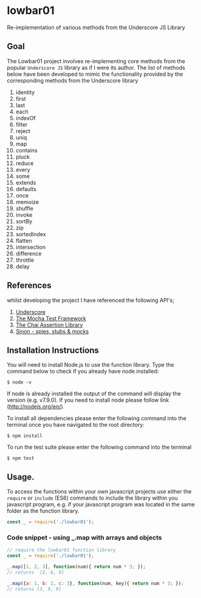 # lowbar01
Re-implementation of various methods from the Underscore JS Library 

## Goal
The Lowbar01 project involves re-implementing core methods from the popular `Underscore JS` library as if I were its author. The list of methods below have been developed to mimic the functionality provided by the corresponding methods from the Underscore library

1. identity
2. first
3. last
4. each
5. indexOf
6. filter
7. reject
8. uniq
9. map
10. contains
11. pluck
12. reduce
13. every
14. some
15. extends
16. defaults
17. once
18. memoize
19. shuffle
20. invoke
21. sortBy
22. zip
23. sortedIndex
24. flatten
25. intersection
26. difference
27. throttle
28. delay


## References

whilst developing the project I have referenced the following API's;

1. [Underscore](http://underscorejs.org/)
2. [The Mocha Test Framework](https://mochajs.org/)
3. [The Chai Assertion Library](http://chaijs.com/)
4. [Sinon - spies, stubs & mocks](http://sinonjs.org/)

## Installation Instructions

You will need to install Node.js to use the function library. Type the command below to check if you already have node installed:

`$ node -v`

If node is already installed the output of the command will display the version (e.g. v7.9.0). If you need to install node please follow link (http://nodejs.org/en/).

To install all dependencies please enter the following command into the terminal once you have navigated to the root directory:

`$ npm install`

To run the test suite please enter the following command into the terminal

`$ npm test`

## Usage.

To access the functions within your own javascript projects use either the `require` or `include` (ES6) commands to include the library within you javascript program, e.g. if your javascript program was located in the same folder as the function library.

```javascript
const _ = require('./lowbar01');
```

### Code snippet - using _.map with arrays and objects

```javascript
// require the lowbar01 function library
const _ = require('./lowbar01');

_.map([1, 2, 3], function(num){ return num * 3; });
// returns  [3, 6, 9]

_.map({a: 1, b: 2, c: 3}, function(num, key){ return num * 3; });
// returns [3, 6, 9]

```
